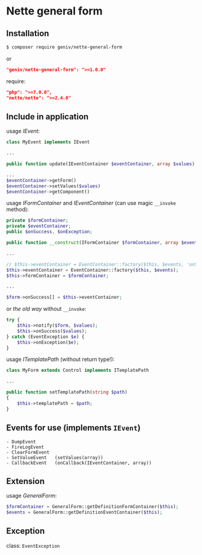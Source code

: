 Nette general form
==================

Installation
------------
```sh
$ composer require geniv/nette-general-form
```
or
```json
"geniv/nette-general-form": ">=1.0.0"
```

require:
```json
"php": ">=7.0.0",
"nette/nette": ">=2.4.0"
```

Include in application
----------------------
usage _IEvent_:
```php
class MyEvent implements IEvent

...

public function update(IEventContainer $eventContainer, array $values)

...
$eventContainer->getForm()
$eventContainer->setValues($values)
$eventContainer->getComponent()
```

usage _IFormContainer_ and _IEventContainer_ (can use magic `__invoke` method):
```php
private $formContainer;
private $eventContainer;
public $onSuccess, $onException;

public function __construct(IFormContainer $formContainer, array $events)

...

// $this->eventContainer = EventContainer::factory($this, $events, 'onSuccess', 'onException');
$this->eventContainer = EventContainer::factory($this, $events);
$this->formContainer = $formContainer;

...

$form->onSuccess[] = $this->eventContainer;
```
or _the old way_ without `__invoke`:
```php
try {
    $this->notify($form, $values);
    $this->onSuccess($values);
} catch (EventException $e) {
    $this->onException($e);
}
```

usage _ITemplatePath_ (without return type!):
```php
class MyForm extends Control implements ITemplatePath

...

public function setTemplatePath(string $path)
{
    $this->templatePath = $path;
}
```

Events for use (implements `IEvent`)
---------------
```neon
- DumpEvent
- FireLogEvent
- ClearFormEvent
- SetValueEvent   (setValues(array))
- CallbackEvent   (onCallback(IEventContainer, array))
```

Extension
---------
usage _GeneralForm_:
```php
$formContainer = GeneralForm::getDefinitionFormContainer($this);
$events = GeneralForm::getDefinitionEventContainer($this);
```

Exception
---------
class: `EventException`
